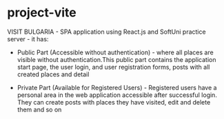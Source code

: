 # project-vite
VISIT BULGARIA - SPA application using React.js and SoftUni practice server - 
it has:
   -  Public Part (Accessible without authentication) - where all places are visible without authentication.This public part contains the application start page, the user login, and user registration forms, posts with all created places and detail 

 -  Private Part (Available for Registered Users) - Registered users have a personal area in the web application accessible after successful login. They can create posts with places they have visited, edit and delete them and so on